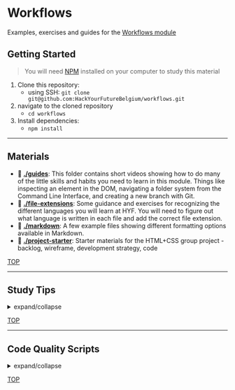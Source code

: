 # Workflows

Examples, exercises and guides for the
[Workflows module](https://home.hackyourfuture.be/curriculum/workflows)

## Getting Started

> You will need
> [NPM](https://docs.npmjs.com/downloading-and-installing-node-js-and-npm)
> installed on your computer to study this material

1. Clone this repository:
   - using SSH: `git clone git@github.com:HackYourFutureBelgium/workflows.git`
2. navigate to the cloned repository
   - `cd workflows`
3. Install dependencies:
   - `npm install`

---

## Materials

- 🥚 **[./guides](./guides)**: This folder contains short videos showing how to
  do many of the little skills and habits you need to learn in this module.
  Things like inspecting an element in the DOM, navigating a folder system from
  the Command Line Interface, and creating a new branch with Git.
- 🥚 **[./file-extensions](./file-extensions)**: Some guidance and exercises for
  recognizing the different languages you will learn at HYF. You will need to
  figure out what language is written in each file and add the correct file
  extension.
- 🥚 **[./markdown](./markdown)**: A few example files showing different
  formatting options available in Markdown.
- 🥚 **[./project-starter](./project-starter)**: Starter materials for the
  HTML+CSS group project - backlog, wireframe, development strategy, code

[TOP](#workflows)

---

## Study Tips

<details>
<summary>expand/collapse</summary>
<br>

- Don't rush, understand! Programming is hard.
  - The examples and exercises will still be there to study later.
  - It's better to fail tests slowly and learn from your mistakes than to pass
    tests quickly and not understand why.
- Don't skip the examples! Understanding and experimenting with working code is
  a very effective way to learn programming.
- Write lots of comments in the examples and exercises. The code in this
  repository is yours to study, modify and re-use in projects.
- Practice
  [Pair Programming](https://home.hackyourfuture.be/students/study-tips/pair-programming):
  two people, one computer.
- Take a look through the
  [Learning From Code](https://home.hackyourfuture.be/students/study-tips/learning-from-code)
  guide for more study tips

### Priorities

If you can't finish all the material in this repository, that's expected!
Anything you don't finish now will always be waiting for you to review when you
need it. These 4 emoji's will help you prioritize your study time and to measure
your progress:

- 🥚: Understanding this material is required, it covers the base skills you'll
  need for this module and the next. You do not need to finish all of them but
  should feel comfortable that you could with enough time.
- 🐣: You have started all of these exercises and feel you could complete them
  all if you just had more time. It may not be easy for you but with effort you
  can make it through.
- 🐥: You have studied the examples and started some exercises if you had time.
  You should have a big-picture understanding of these concepts/skills, but may
  not be confident completing the exercises.
- 🐔: These concepts or skills are not necessary but are related to this module.
  If you are finished with 🥚, 🐣 and 🐥 you can use the 🐔 exercises to push
  yourself without getting distracted from the module's main objectives.

### Hashtags

There's so many examples and exercises in this repository, it's easy to forget
of what you still need to finish or what you want to review again. Luckily
VSCode is really good at searching through folders of code.

You can write hashtags in your comments while you're studying, then search for
those hashtags later so you don't miss anything. Here's some ideas:

- `// #not-done, still a few blanks left` - search for `#not-done` in VScode to
  find all the exercises you've started and not finished
- `// coercion is confusing, #review this again next week` - search for
  `#review` to find the files you need to study again
- ... anything goes! Find the hashtags that work for you

### Study Board

Creating a project board on your GitHub account for tracking your study at HYF
can help you keep track of everything you're learning. You can create the board
at this link: `https://github.com/your_user_name?tab=projects`.

These 4 columns may be helpful:

- **todo**: material you have not studied yet
- **studying**: material you are currently studying
- **to review**: material you want to review again in the future
- **learned**: material you know well enough that you could help your classmates
  learn it

</details>

[TOP](#workflows)

---

## Code Quality Scripts

<details>
<summary>expand/collapse</summary>
<br>

This repository comes with some scripts to check the quality of this code. You
can run these scripts to check the code provided by HYF, and to check the code
you write when experiment with the examples and complete the exercises.

### `npm run format`

This script will format all of the code in this repository making sure that all
the indentations are correct, the code is easy to read, and letting you know if
there are any syntax errors.

### `npm run spell-check`

This script will check all of the files in your repository for spelling
mistakes. Spelling is not just a detail, is important! Good spelling helps
others read and understand your programs with less effort.

`spell-check` is not so clever though, it doesn't have _all_ possible words in
it's dictionary and it won't know if you _wanted_ to spell a word incorrectly.
If you think one of it's "Unknown word"s is not a problem, you can either ignore
the suggestion or add the word to the `"words": [ ... ],` list in
[.cspell.json](./.cspell.json).

### `npm run lint:md`

This script will [lint](https://en.wikipedia.org/wiki/Lint_%28software%29) all
the Markdown files in this repository, checking for syntax mistakes and other
bad practices. Fixing linting errors will help you learn to write better code by
pointing out your mistakes _before_ they cause problems in your program.

Some linting errors will take some practice to understand and fix, but it will
be a good use of time.

### `npm run lint:css`

Just like `lint:md`, but for `.css` files. This script will lint all of the CSS
files in this repository, letting you know if there are any syntax errors or bad
practices.

### `npm run validate:html`

Validating HTML is sort of like linting, but a little more involved. When you
validate an HTML file the script will not only check the source code, but
actually open the file in a _headless browser_ and check the website for
mistakes.

You can think of a headless browser as a normal browser, but one where you can't
see the web page. They're generally used for testing and validation when it's
not important that a user can interact directly with the web page

</details>

[TOP](#workflows)

